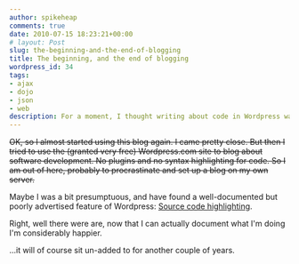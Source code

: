 ```yaml
---
author: spikeheap
comments: true
date: 2010-07-15 18:23:21+00:00
# layout: Post
slug: the-beginning-and-the-end-of-blogging
title: The beginning, and the end of blogging
wordpress_id: 34
tags:
- ajax
- dojo
- json
- web
description: For a moment, I thought writing about code in Wordpress was hard
---
```

~~OK, so I almost started using this blog again. I came pretty close. But then I tried to use the (granted very free) Wordpress.com site to blog about software development. No plugins and no syntax highlighting for code. So I am out of here, probably to procrastinate and set up a blog on my own server.~~

Maybe I was a bit presumptuous, and have found a well-documented but poorly advertised feature of Wordpress: [Source code highlighting](http://en.support.wordpress.com/code/posting-source-code/).

Right, well there were are, now that I can actually document what I'm doing I'm considerably happier. 

...it will of course sit un-added to for another couple of years.
